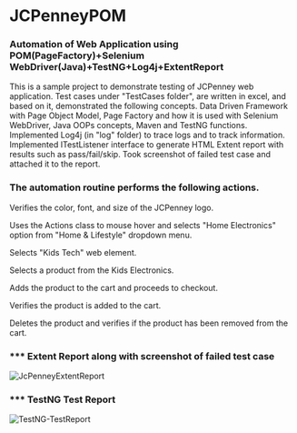 # JCPenneyPOM


### Automation of Web Application using POM(PageFactory)+Selenium WebDriver(Java)+TestNG+Log4j+ExtentReport

This is a sample project to demonstrate testing of JCPenney web application. Test cases under "TestCases folder", are written in excel, and based on it, demonstrated the following concepts.
Data Driven Framework with Page Object Model, Page Factory and how it is used with Selenium WebDriver, Java OOPs concepts, Maven and TestNG functions. 
Implemented Log4j (in "log" folder) to trace logs and to track information. 
Implemented ITestListener interface to generate HTML Extent report with results such as pass/fail/skip. Took screenshot of failed test case and attached it to the report. 

### The automation routine performs the following actions.
Verifies the color, font, and size of the JCPenney logo.

Uses the Actions class to mouse hover and selects "Home Electronics" option from "Home & Lifestyle" dropdown menu.

Selects "Kids Tech" web element.

Selects a product from the Kids Electronics.

Adds the product to the cart and proceeds to checkout.

Verifies the product is added to the cart.

Deletes the product and verifies if the product has been removed from the cart.

### *** Extent Report along with screenshot of failed test case
![JcPenneyExtentReport](https://user-images.githubusercontent.com/61662759/93027505-ec066200-f5d2-11ea-9b36-cb89de64a55e.PNG)

### *** TestNG Test Report
![TestNG-TestReport](https://user-images.githubusercontent.com/61662759/93027396-1efc2600-f5d2-11ea-8c1a-89d971cf6e04.PNG)
